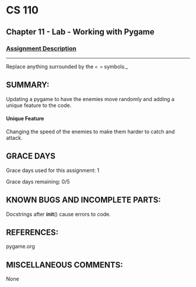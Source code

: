 # CS 110
## Chapter 11 - Lab - Working with Pygame


### [Assignment Description](https://docs.google.com/document/d/1kFLQs7Lepb8hcYOrZq5scmRmdcNkIwWZ6Kb85_0bCVY/edit?usp=sharing)

***
Replace anything surrounded by the `< >` symbols._

## SUMMARY:
 Updating a pygame to have the enemies move randomly and adding a unique feature to the code.
#### Unique Feature
 Changing the speed of the enemies to make them harder to catch and attack.

## GRACE DAYS
Grace days used for this assignment: 1

Grace days remaining: 0/5

## KNOWN BUGS AND INCOMPLETE PARTS:
 Docstrings after __init__() cause errors to code.

## REFERENCES:
  pygame.org

## MISCELLANEOUS COMMENTS:
  None